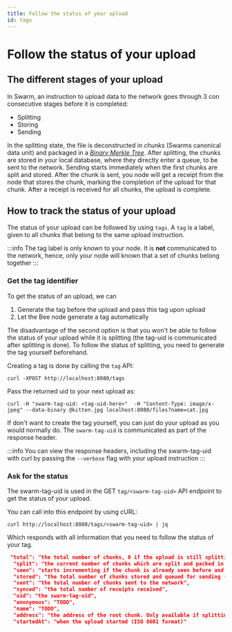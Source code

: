```yaml
---
title: Follow the status of your upload
id: tags
---
```


# Follow the status of your upload
## The different stages of your upload

In Swarm, an instruction to upload data to the network goes through 3 con consecutive stages before it is completed:

- Splitting
- Storing
- Sending

In the splitting state, the file is deconstructed in *chunks* (Swarms canonical data unit) and packaged in a [*Binary Merkle Tree*](https://en.wikipedia.org/wiki/Merkle_tree). After splitting, the chunks are stored in your local database, where they directly enter a queue, to be sent to the network.
Sending starts immediately when the first chunks are split and stored. After the chunk is sent, you node will get a receipt from the node that stores the chunk, marking the completion of the upload for that chunk. After a receipt is received for all chunks, the upload is complete.

## How to track the status of your upload
The status of your upload can be followed by using `tags`. A `tag` is a label, given to all chunks that belong to the same upload instruction. 

:::info
The tag label is only known to your node. It is **not** communicated to the network, hence, only your node will known that a set of chunks belong together
:::

### Get the tag identifier
To get the status of an upload, we can 
1) Generate the tag before the upload and pass this tag upon upload
2) Let the Bee node generate a tag automatically

The disadvantage of the second option is that you won't be able to follow the status of your upload while it is splitting (the tag-uid is communicated after splitting is done). To follow the status of splitting, you need to generate the tag yourself beforehand.

Creating a tag is done by calling the `tag` API:

`curl -XPOST http://localhost:8080/tags`

Pass the returned uid to your next upload as:

`curl -H "swarm-tag-uid: <tag-uid-here>"  -H "Content-Type: image/x-jpeg" --data-binary @kitten.jpg localhost:8080/files?name=cat.jpg`

If don't want to create the tag yourself, you can just do your upload as you would normally do. The `swarm-tag-uid` is communicated as part of the response header.

:::info
You can view the response headers, including the swarm-tag-uid with curl by passing the `--verbose` flag with your upload instruction
:::

### Ask for the status
The swarm-tag-uid is used in the GET `tag/<swarm-tag-uid>` API endpoint to get the status of your upload.

You can call into this endpoint by using cURL:

`curl http://localhost:8080/tags/<swarm-tag-uid> | jq`

Which responds with all information that you need to follow the status of your tag.

```json
 "total": "the total number of chunks, 0 if the upload is still splitting",
  "split": "the current number of chunks which are split and packed in the Binary Merkle Tree",
  "seen": "starts incrementing if the chunk is already seen before and sent to the network",
  "stored": "the total number of chunks stored and queued for sending (if not seen before)",
  "sent": "the total number of chunks sent to the network",
  "synced": "the total number of receipts received",
  "uid": "the swarm-tag-uid",
  "anonymous": "TODO",
  "name": "TODO",
  "address": "the address of the root chunk. Only available if splitting is done",
  "startedAt": "when the upload started (ISO 8601 format)"
```